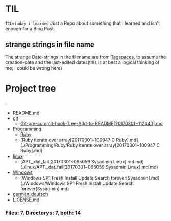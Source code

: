 # TIL

`TIL=today i learned`
Just a Repo about something that I learned and isn't enough for a Blog Post.


## strange strings in file name
The strange Date-strings in the filename are from [Tagspaces](https://tagspaces.org), to assume the creation-date and the last-edited dates(this is at best a logical thinking of me; I could be wrong here)


# Project tree

.
 * [README.md](./README.md)
 * [git](./git)
   * [Git-pre-commit-hook-Tree-Add-to-README[20170301~112440].md](./git/Git-pre-commit-hook-Tree-Add-to-README[20170301~112440].md)
 * [Programming](./Programming)
   * [Ruby](./Programming/Ruby)
   * [Ruby iterate over array[20170301~100947 C Ruby].md](./Programming/Ruby/Ruby iterate over array[20170301~100947 C Ruby].md)
 * [linux](./linux)
   * [APT_.dat_fail[20170301~095059 Sysadmin Linux].md.md](./linux/APT_.dat_fail[20170301~095059 Sysadmin Linux].md.md)
 * [Windows](./Windows)
   * [Windows SP1 Fresh Install Update Search forever[Sysadmin].md](./Windows/Windows SP1 Fresh Install Update Search forever[Sysadmin].md)
 * [german_deutsch](./german_deutsch)
 * [LICENSE.md](./LICENSE.md)
 ### Files: 7, Directorys: 7, both: 14
